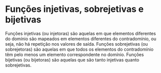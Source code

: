 # Funções injetivas, sobrejetivas e bijetivas
Funções injetivas (ou injetoras) são aquelas em que elementos diferentes do domínio são mapeados em elementos diferentes do contradomínio, ou seja, não há repetição nos valores de saída.
Funções sobrejetivas (ou sobrejetoras) são aquelas em que todos os elementos do contradomínio têm pelo menos um elemento correspondente no domínio.
Funções bijetivas (ou bijetoras) são aquelas que são tanto injetivas quanto sobrejetivas.